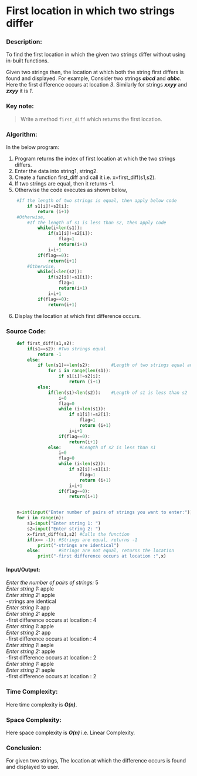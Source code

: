# First location in which two strings differ

### Description:
To find the first location in which the given two strings differ without using in-built functions.

Given two strings then, the location at which both the string first differs is found and displayed. For example, Consider two strings ***abcd*** and ***abbc***. Here the first difference occurs at location *3*. Similarly for strings ***xxyy*** and ***zxyy*** it is *1*.  
### Key note:
> Write a method ```first_diff``` which returns the first location.  
### Algorithm:
In the below program:  
1. Program returns the index of first location at which the two strings differs.
2. Enter the data into string1, string2.
3. Create a function first_diff and call it i.e. x=first_diff(s1,s2).
4. If two strings are equal, then it returns -1.
5. Otherwise the code executes as shown below,
~~~py
	#If the length of two strings is equal, then apply below code
		if s1[i]!=s2[i]:
			return (i+1)   
	#Otherwise,
		#If the length of s1 is less than s2, then apply code
			while(i<len(s1)):
				if(s1[i]!=s2[i]):
					flag=1
					return(i+1)
				i=i+1
			if(flag==0):
				return(i+1)
		#Otherwise,
			while(i<len(s2)):
				if(s2[i]!=s1[i]):
					flag=1
					return(i+1)
				i=i+1
			if(flag==0):
				return(i+1)
~~~
6. Display the location at which first difference occurs.

### Source Code:
~~~py
	def first_diff(s1,s2):
		if(s1==s2):	#Two strings equal	
			return -1
		else:
			if len(s1)==len(s2):		#Length of two strings equal and strings not equal
				for i in range(len(s1)):
					if s1[i]!=s2[i]:
						return (i+1)
			else:
				if(len(s1)<len(s2)):	#Length of s1 is less than s2
					i=0
					flag=0
					while (i<len(s1)):
						if s1[i]!=s2[i]:
							flag=1
							return (i+1)
						i=i+1
					if(flag==0):
						return(i+1)
				else:		#Length of s2 is less than s1
					i=0
					flag=0
					while (i<len(s2)):
						if s2[i]!=s1[i]:
							flag=1
							return (i+1)
						i=i+1
					if(flag==0):
						return(i+1)


	n=int(input("Enter number of pairs of strings you want to enter:"))
	for i in range(n):
		s1=input("Enter string 1: ")
		s2=input("Enter string 2: ")
		x=first_diff(s1,s2)	#Calls the function
		if(x== -1):	#Strings are equal, returns -1
			print("-strings are identical")
		else:		#Strings are not equal, returns the location
			print("-first difference occurs at location :",x)
~~~
#### Input/Output:  

*Enter the number of pairs of strings:* 5  
*Enter string 1:* apple  
*Enter string 2:* apple  
-strings are identical  
*Enter string 1:* app  
*Enter string 2:* apple  
-first difference occurs at location : 4  
*Enter string 1:* apple  
*Enter string 2:* app  
-first difference occurs at location : 4  
*Enter string 1:* aeple  
*Enter string 2:* apple  
-first difference occurs at location : 2  
*Enter string 1:* apple  
*Enter string 2:* aeple  
-first difference occurs at location : 2
### Time Complexity:
Here time complexity is ***O(n)***.
### Space Complexity:
Here space complexity is ***O(n)*** i.e. Linear Complexity.
### Conclusion:
For given two strings, The location at which the difference occurs is found and displayed to user.
